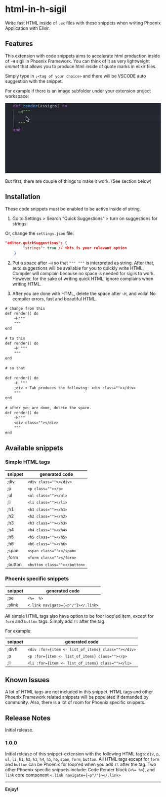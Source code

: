 # html-in-h-sigil

Write fast HTML inside of `.ex` files with these snippets when writing Phoenix Application with Elixir.

## Features

This extension with code snippets aims to accelerate html production inside of `~H` sigil in Phoenix Framework. You can think of it as very lightweight *emmet* that allows you to produce html inside of quote marks in elixir files.

Simply type in `;<tag of your choice>` and there will be VSCODE auto suggestion with the snippet.

For example if there is an image subfolder under your extension project workspace:

![](https://github.com/azyzz228/html-in-h-sigil/blob/main/assets/sample.gif)

 But first, there are couple of things to make it work. (See section below)

## Installation

These code snippets must be enabled to be active inside of string. 

1. Go to Settings > Search "Quick Suggestions" > turn on suggestions for *strings*.

Or, change the `settings.json` file:

```json
"editor.quickSuggestions": {
        "strings": true // this is your relevant option
    }
```

2. Put a space after `~H` so that `""" """` is interpreted as string. After that, auto suggestions will be available for you to quickly write HTML. Compiler will complain because no space is needed for sigils to work. However, for the sake of writing quick HTML, ignore complains when writing HTML.

3. After you are done with HTML, delete the space after `~H`, and voila! No compiler errors, fast and beautiful HTML. 


```
# Change from this
def render() do
    ~H"""
    """
end

# to this
def render() do
    ~H """
    """
end

# so that

def render() do
    ~H """
    ;div + Tab produces the following: <div class=""></div>
    """
end

# after you are done, delete the space.
def render() do
    ~H"""
    <div class=""></div>
    """
end
```



## Available snippets

### Simple HTML tags

| snippet | generated code |
|---|---|
|;div|`<div class=""></div>`|
|;p|`<p class=""></p>`|
|;ul|`<ul class=""></ul>`|
|;li|`<li class=""></li>`|
|;h1|`<h1 class=""></h1>`|
|;h2|`<h2 class=""></h2>`|
|;h3|`<h3 class=""></h3>`|
|;h4|`<h4 class=""></h4>`|
|;h5|`<h5 class=""></h5>`|
|;h6|`<h6 class=""></h6>`|
|;span|`<span class=""></span>`|
|;form|`<form class=""></form>`|
|;button|`<button class=""></button>`|

### Phoenix specific snippets

| snippet | generated code |
|---|---|
|;pe|`<%=  %>`|
|;plink|`<.link navigate={~p"/"}></.link>`|

All simple HTML tags also have option to be foor loop'ed item, except for `form` and `button` tags. Simply add `fl` after the tag.

For example:

| snippet | generated code |
|---|---|
|;divfl|`<div :for={item <- list_of_items} class=""></div>`|
|;p|`<p :for={item <- list_of_items} class=""></p>`|
|;li|`<li :for={item <- list_of_items} class=""></li>`|

## Known Issues

A lot of HTML tags are not included in this snippet. HTML tags and other Phoenix Framework related snippets will be populated if demanded by community. Also, there is a lot of room for Phoenix specific snippets.

## Release Notes

Initial release.

### 1.0.0

Initial release of this snippet-extension with the following HTML tags: `div`, `p`, `ul`, `li`, `h1`, `h2`, `h3`, `h4`, `h5`, `h6`, `span`, `form`, `button`. All HTML tags except for `form` and `button` can be Phoenix for loop'ed when you add `fl` after the tag. Two other Phoenix specific snippets include: Code Render block (`<%= %>`), and `link` core component `<.link navigate={~p"/"}></.link>`

---

**Enjoy!**
